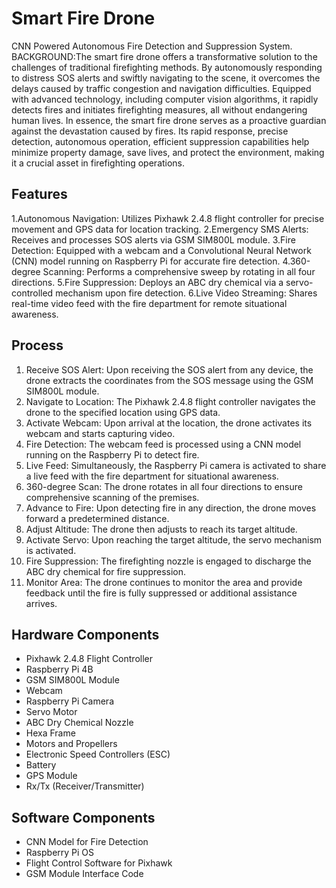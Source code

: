 # Smart Fire Drone

CNN Powered Autonomous Fire Detection and Suppression System.
BACKGROUND:The smart fire drone offers a transformative solution to the challenges of traditional firefighting methods. By autonomously responding to distress SOS alerts and swiftly navigating to the scene, it overcomes the delays caused by traffic congestion and navigation difficulties. Equipped with advanced technology, including computer vision algorithms, it rapidly detects fires and initiates firefighting measures, all without endangering human lives. In essence, the smart fire drone serves as a proactive guardian against the devastation caused by fires. Its rapid response, precise detection, autonomous operation, efficient suppression capabilities help minimize property damage, save lives, and protect the environment, making it a crucial asset in firefighting operations.

## Features
1.Autonomous Navigation: Utilizes Pixhawk 2.4.8 flight controller for precise movement and GPS data for location tracking.
2.Emergency SMS Alerts: Receives and processes SOS alerts via GSM SIM800L module.
3.Fire Detection: Equipped with a webcam and a Convolutional Neural Network (CNN) model running on Raspberry Pi for accurate fire detection.
4.360-degree Scanning: Performs a comprehensive sweep by rotating in all four directions.
5.Fire Suppression: Deploys an ABC dry chemical via a servo-controlled mechanism upon fire detection.
6.Live Video Streaming: Shares real-time video feed with the fire department for remote situational awareness.

## Process

1. Receive SOS Alert: Upon receiving the SOS alert from any device, the drone extracts the coordinates from the SOS message using the GSM SIM800L module.
2. Navigate to Location: The Pixhawk 2.4.8 flight controller navigates the drone to the specified location using GPS data.
3. Activate Webcam: Upon arrival at the location, the drone activates its webcam and starts capturing video.
4. Fire Detection: The webcam feed is processed using a CNN model running on the Raspberry Pi to detect fire.
5. Live Feed: Simultaneously, the Raspberry Pi camera is activated to share a live feed with the fire department for situational awareness.
6. 360-degree Scan: The drone rotates in all four directions to ensure comprehensive scanning of the premises.
7. Advance to Fire: Upon detecting fire in any direction, the drone moves forward a predetermined distance.
8. Adjust Altitude: The drone then adjusts to reach its target altitude.
9. Activate Servo: Upon reaching the target altitude, the servo mechanism is activated.
10. Fire Suppression: The firefighting nozzle is engaged to discharge the ABC dry chemical for fire suppression.
11. Monitor Area: The drone continues to monitor the area and provide feedback until the fire is fully suppressed or additional assistance arrives.

## Hardware Components
- Pixhawk 2.4.8 Flight Controller
- Raspberry Pi 4B
- GSM SIM800L Module
- Webcam
- Raspberry Pi Camera
- Servo Motor
- ABC Dry Chemical Nozzle
- Hexa Frame
- Motors and Propellers
- Electronic Speed Controllers (ESC)
- Battery
- GPS Module
- Rx/Tx (Receiver/Transmitter)

## Software Components
- CNN Model for Fire Detection
- Raspberry Pi OS
- Flight Control Software for Pixhawk
- GSM Module Interface Code

